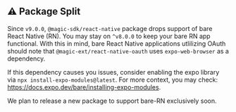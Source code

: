 ## ⚠️ Package Split 

Since `v9.0.0`, `@magic-sdk/react-native` package drops support of bare React Native (RN). You may stay on `^v8.0.0` to keep your bare RN app functional. With this in mind, bare React Native applications utlilizing OAuth should note that `@magic-ext/react-native-oauth` uses `expo-web-browser` as a dependency.

If this dependency causes you issues, consider enabling the expo library via `npx install-expo-modules@latest`. For more context, you may check: https://docs.expo.dev/bare/installing-expo-modules.

We plan to release a new package to support bare-RN exclusively soon.

 


